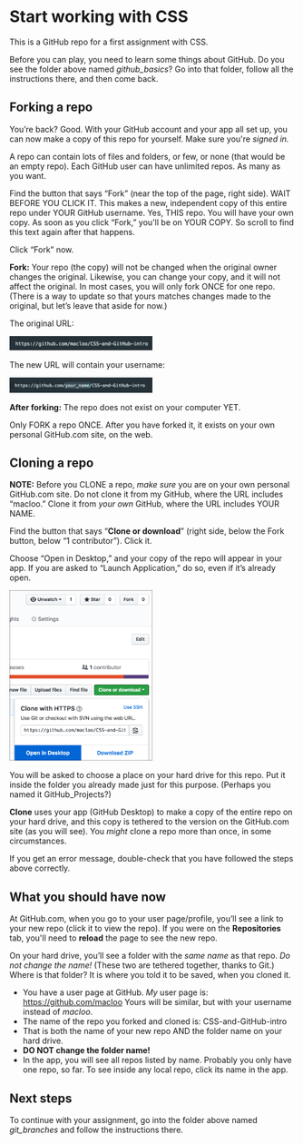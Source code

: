 # Start working with CSS

This is a GitHub repo for a first assignment with CSS.

Before you can play, you need to learn some things about GitHub. Do you see the folder above named *github_basics*? Go into that folder, follow all the instructions there, and then come back.

## Forking a repo

You’re back? Good. With your GitHub account and your app all set up, you can now make a copy of this repo for yourself. Make sure you're *signed in.*

A repo can contain lots of files and folders, or few, or none (that would be an empty repo). Each GitHub user can have unlimited repos. As many as you want.

Find the button that says “Fork” (near the top of the page, right side). WAIT BEFORE YOU CLICK IT. This makes a new, independent copy of this entire repo under YOUR GitHub username. Yes, THIS repo. You will have your own copy. As soon as you click “Fork,” you'll be on YOUR COPY. So scroll to find this text again after that happens.

Click “Fork” now.

**Fork:** Your repo (the copy) will not be changed when the original owner changes the original. Likewise, you can change your copy, and it will not affect the original. In most cases, you will only fork ONCE for one repo. (There is a way to update so that yours matches changes made to the original, but let’s leave that aside for now.)

The original URL:

<img src="images/url1.png" alt="Original URL for this repo" width="50%">

The new URL will contain your username:

<img src="images/url2.png" alt="New URL for your forked copy" width="50%">

**After forking:** The repo does not exist on your computer YET.

Only FORK a repo ONCE. After you have forked it, it exists on your own personal GitHub.com site, on the web.

## Cloning a repo

**NOTE:** Before you CLONE a repo, *make sure* you are on your own personal GitHub.com site.​ Do not clone it from my GitHub, where the URL includes “macloo.” Clone it from *your own* GitHub, where the URL includes YOUR NAME.

Find the button that says “**Clone or download**” (right side, below the Fork button, below “1 contributor”). Click it.

Choose “Open in Desktop,” and your copy of the repo will appear in your app. If you are asked to “Launch Application,” do so, even if it’s already open.

<img src="images/clone.png" alt="How to clone" width="50%">

You will be asked to choose a place on your hard drive for this repo. Put it inside the folder you already made just for this purpose. (Perhaps you named it GitHub_Projects?)

**Clone** uses your app (GitHub Desktop) to make a copy of the entire repo on your hard drive, and this copy is tethered to the version on the GitHub.com site (as you will see). You *might* clone a repo more than once, in some circumstances.

If you get an error message, double-check that you have followed the steps above correctly.

## What you should have now

At GitHub.com, when you go to your user page/profile, you’ll see a link to your new repo (click it to view the repo). If you were on the **Repositories** tab, you'll need to **reload** the page to see the new repo.

On your hard drive, you’ll see a folder with the *same name* as that repo. *Do not change the name!* (These two are tethered together, thanks to Git.) Where is that folder? It is where you told it to be saved, when you cloned it.

* You have a user page at GitHub. *My* user page is: https://github.com/macloo Yours will be similar, but with your username instead of *macloo*.
* The name of the repo you forked and cloned is: CSS-and-GitHub-intro
* That is both the name of your new repo AND the folder name on your hard drive.
* **DO NOT change the folder name!**
* In the app, you will see all repos listed by name. Probably you only have one repo, so far. To see inside any local repo, click its name in the app.

## Next steps

To continue with your assignment, go into the folder above named *git_branches* and follow the instructions there.
